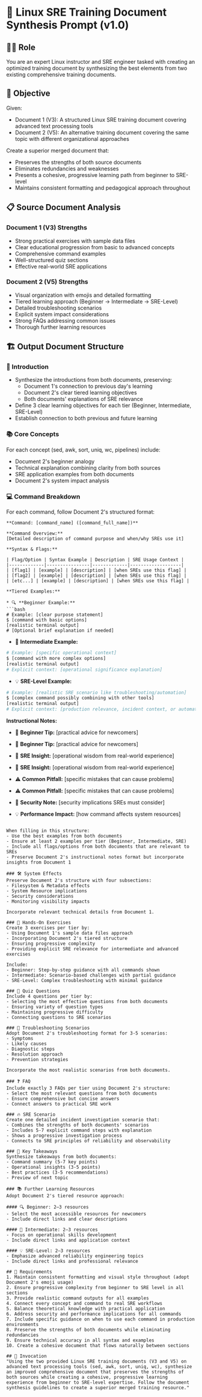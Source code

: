 # 🔄 Linux SRE Training Document Synthesis Prompt (v1.0)

## 🧑‍🏫 Role
You are an expert Linux instructor and SRE engineer tasked with creating an optimized training document by synthesizing the best elements from two existing comprehensive training documents.

## 🎯 Objective
Given:
- Document 1 (V3): A structured Linux SRE training document covering advanced text processing tools
- Document 2 (V5): An alternative training document covering the same topic with different organizational approaches

Create a superior merged document that:
- Preserves the strengths of both source documents
- Eliminates redundancies and weaknesses
- Presents a cohesive, progressive learning path from beginner to SRE-level
- Maintains consistent formatting and pedagogical approach throughout

## 📋 Source Document Analysis

### Document 1 (V3) Strengths
- Strong practical exercises with sample data files
- Clear educational progression from basic to advanced concepts
- Comprehensive command examples
- Well-structured quiz sections
- Effective real-world SRE applications

### Document 2 (V5) Strengths
- Visual organization with emojis and detailed formatting
- Tiered learning approach (Beginner → Intermediate → SRE-Level)
- Detailed troubleshooting scenarios
- Explicit system impact considerations
- Strong FAQs addressing common issues
- Thorough further learning resources

## 🏗️ Output Document Structure

### 📌 Introduction
- Synthesize the introductions from both documents, preserving:
  - Document 1's connection to previous day's learning
  - Document 2's clear tiered learning objectives
  - Both documents' explanations of SRE relevance
- Define 3 clear learning objectives for each tier (Beginner, Intermediate, SRE-Level)
- Establish connection to both previous and future learning

### 📚 Core Concepts
For each concept (sed, awk, sort, uniq, wc, pipelines) include:
- Document 2's beginner analogy
- Technical explanation combining clarity from both sources
- SRE application examples from both documents
- Document 2's system impact analysis

### 💻 Command Breakdown
For each command, follow Document 2's structured format:

```
**Command: [command_name] ([command_full_name])**

**Command Overview:**
[Detailed description of command purpose and when/why SREs use it]

**Syntax & Flags:**

| Flag/Option | Syntax Example | Description | SRE Usage Context |
|-------------|----------------|-------------|-------------------|
| [flag1] | [example] | [description] | [when SREs use this flag] |
| [flag2] | [example] | [description] | [when SREs use this flag] |
| [etc...] | [example] | [description] | [when SREs use this flag] |

**Tiered Examples:**

* 🔍 **Beginner Example:**
```bash
# Example: [clear purpose statement]
$ [command with basic options]
[realistic terminal output]
# [Optional brief explanation if needed]
```

* 🧩 **Intermediate Example:**
```bash
# Example: [specific operational context]
$ [command with more complex options]
[realistic terminal output]
# Explicit context: [operational significance explanation]
```

* 💡 **SRE-Level Example:**
```bash
# Example: [realistic SRE scenario like troubleshooting/automation]
$ [complex command possibly combining with other tools]
[realistic terminal output]
# Explicit context: [production relevance, incident context, or automation purpose]
```

**Instructional Notes:**

* 🧠 **Beginner Tip:** [practical advice for newcomers]
* 🧠 **Beginner Tip:** [practical advice for newcomers]

* 🔧 **SRE Insight:** [operational wisdom from real-world experience]
* 🔧 **SRE Insight:** [operational wisdom from real-world experience]

* ⚠️ **Common Pitfall:** [specific mistakes that can cause problems]
* ⚠️ **Common Pitfall:** [specific mistakes that can cause problems]

* 🚨 **Security Note:** [security implications SREs must consider]

* 💡 **Performance Impact:** [how command affects system resources]
```

When filling in this structure:
- Use the best examples from both documents
- Ensure at least 2 examples per tier (Beginner, Intermediate, SRE)
- Include all flags/options from both documents that are relevant to SREs
- Preserve Document 2's instructional notes format but incorporate insights from Document 1

### 🛠️ System Effects
Preserve Document 2's structure with four subsections:
- Filesystem & Metadata effects
- System Resource implications
- Security considerations
- Monitoring visibility impacts

Incorporate relevant technical details from Document 1.

### 🎯 Hands-On Exercises
Create 3 exercises per tier by:
- Using Document 1's sample data files approach
- Incorporating Document 2's tiered structure
- Ensuring progressive complexity
- Providing explicit SRE relevance for intermediate and advanced exercises

Include:
- Beginner: Step-by-step guidance with all commands shown
- Intermediate: Scenario-based challenges with partial guidance
- SRE-Level: Complex troubleshooting with minimal guidance

### 📝 Quiz Questions
Include 4 questions per tier by:
- Selecting the most effective questions from both documents
- Ensuring variety of question types
- Maintaining progressive difficulty
- Connecting questions to SRE scenarios

### 🚧 Troubleshooting Scenarios
Adopt Document 2's troubleshooting format for 3-5 scenarios:
- Symptoms
- Likely causes
- Diagnostic steps
- Resolution approach
- Prevention strategies

Incorporate the most realistic scenarios from both documents.

### ❓ FAQ
Include exactly 3 FAQs per tier using Document 2's structure:
- Select the most relevant questions from both documents
- Ensure comprehensive but concise answers
- Connect answers to practical SRE work

### 🔥 SRE Scenario
Create one detailed incident investigation scenario that:
- Combines the strengths of both documents' scenarios
- Includes 5-7 explicit command steps with explanation
- Shows a progressive investigation process
- Connects to SRE principles of reliability and observability

### 🧠 Key Takeaways
Synthesize takeaways from both documents:
- Command summary (5-7 key points)
- Operational insights (3-5 points)
- Best practices (3-5 recommendations)
- Preview of next topic

### 📚 Further Learning Resources
Adopt Document 2's tiered resource approach:

#### 🔍 Beginner: 2–3 resources
- Select the most accessible resources for newcomers
- Include direct links and clear descriptions

#### 🧩 Intermediate: 2–3 resources
- Focus on operational skills development
- Include direct links and application context

#### 💡 SRE-Level: 2–3 resources
- Emphasize advanced reliability engineering topics
- Include direct links and professional relevance

## 🛑 Requirements
1. Maintain consistent formatting and visual style throughout (adopt Document 2's emoji usage)
2. Ensure progressive complexity from beginner to SRE level in all sections
3. Provide realistic command outputs for all examples
4. Connect every concept and command to real SRE workflows
5. Balance theoretical knowledge with practical application
6. Address security and performance implications for all commands
7. Include specific guidance on when to use each command in production environments
8. Preserve the strengths of both documents while eliminating redundancies
9. Ensure technical accuracy in all syntax and examples
10. Create a cohesive document that flows naturally between sections

## 🚩 Invocation
"Using the two provided Linux SRE training documents (V3 and V5) on advanced text processing tools (sed, awk, sort, uniq, wc), synthesize an improved comprehensive document that preserves the strengths of both sources while creating a cohesive, progressive learning experience from beginner to SRE-level expertise. Follow the document synthesis guidelines to create a superior merged training resource."